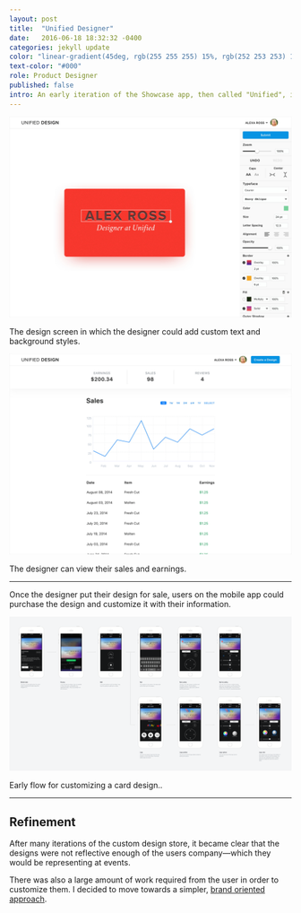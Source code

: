 ```yaml
---
layout: post
title:  "Unified Designer"
date:   2016-06-18 18:32:32 -0400
categories: jekyll update
color: "linear-gradient(45deg, rgb(255 255 255) 15%, rgb(252 253 253) 100%)"
text-color: "#000"
role: Product Designer
published: false
intro: An early iteration of the Showcase app, then called "Unified", involved an online design tool in which professional designers could create and sell card design templates on a marketplace within the app.
---
```


<!--![portal mac](/img/portal-macfront.png)-->

![portal 1](/img/portal1.jpg)

<div class="caption">The design screen in which the designer could add custom text and background styles.</div>

![portal 1](/img/portal2.jpg)

<div class="caption">The designer can view their sales and earnings.</div>

<hr>

Once the designer put their design for sale, users on the mobile app could purchase the design and customize it with their information.

![portal 1](/img/designStore1.png)

<div class="caption">Early flow for customizing a card design..</div>

<hr>

<div class="row">
  <div class="col-sm-6">
    <h2 class="section-left">Refinement</h2>
  </div>
  <div class="col-sm-6">
    <p>After many iterations of the custom design store, it became clear that the designs were not reflective enough of the users company—which they would be representing at events.</p>
    <p>There was also a large amount of work required from the user in order to customize them. I decided to move towards a simpler, <a href="/showcase-app">brand oriented approach</a>.</p>
  </div>
</div>
<br/>
